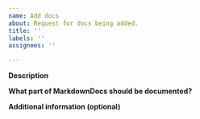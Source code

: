 ```yaml
---
name: Add docs
about: Request for docs being added.
title: ''
labels: ''
assignees: ''

---
```


**Description**
<!-- Add a description about why we should add the content. -->

**What part of MarkdownDocs should be documented?**
<!-- Self-explanatory. -->

**Additional information (optional)**
